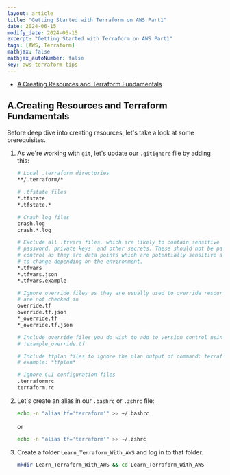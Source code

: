 ```yaml
---
layout: article
title: "Getting Started with Terraform on AWS Part1"
date: 2024-06-15
modify_date: 2024-06-15
excerpt: "Getting Started with Terraform on AWS Part1"
tags: [AWS, Terraform]
mathjax: false
mathjax_autoNumber: false
key: aws-terraform-tips
---
```

- [A.Creating Resources and Terraform Fundamentals](#acreating-resources-and-terraform-fundamentals)

## A.Creating Resources and Terraform Fundamentals

Before deep dive into creating resources, let's take a look at some prerequisites.

1. As we're working with ``git``, let's update our ``.gitignore`` file by adding this:

    ````bash
    # Local .terraform directories
    **/.terraform/*

    # .tfstate files
    *.tfstate
    *.tfstate.*

    # Crash log files
    crash.log
    crash.*.log

    # Exclude all .tfvars files, which are likely to contain sensitive data, such as
    # password, private keys, and other secrets. These should not be part of version 
    # control as they are data points which are potentially sensitive and subject 
    # to change depending on the environment.
    *.tfvars
    *.tfvars.json
    *.tfvars.example

    # Ignore override files as they are usually used to override resources locally and so
    # are not checked in
    override.tf
    override.tf.json
    *_override.tf
    *_override.tf.json

    # Include override files you do wish to add to version control using negated pattern
    # !example_override.tf

    # Include tfplan files to ignore the plan output of command: terraform plan -out=tfplan
    # example: *tfplan*

    # Ignore CLI configuration files
    .terraformrc
    terraform.rc
    ````

2. Let's create an alias in our ``.bashrc`` or ``.zshrc`` file:

    ```` bash
    echo -n "alias tf='terraform'" >> ~/.bashrc
    ````

    or

    ```` bash
    echo -n "alias tf='terraform'" >> ~/.zshrc
    ````

3. Create a folder ``Learn_Terraform_With_AWS`` and log in to that folder.

    ````bash
    mkdir Learn_Terraform_With_AWS && cd Learn_Terraform_With_AWS
    ````
